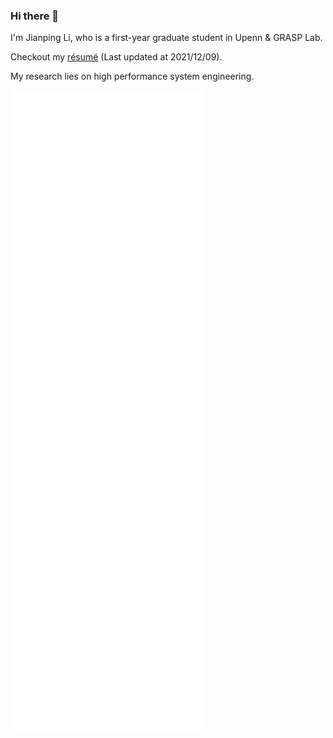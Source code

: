 ### Hi there 👋

I'm Jianping Li, who is a first-year graduate student in Upenn & GRASP Lab.

Checkout my [résumé]() (Last updated at 2021/12/09).

My research lies on high performance system engineering.

![Metrics](./github-metrics.svg)
